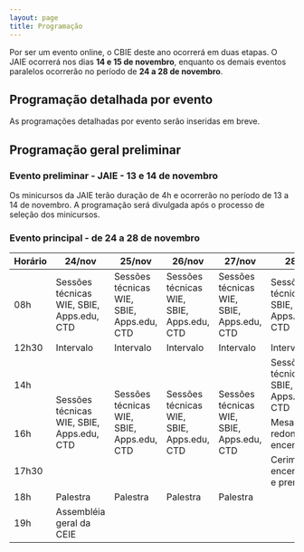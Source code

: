 ```yaml
---
layout: page
title: Programação
---
```


Por ser um evento online, o CBIE deste ano ocorrerá em duas etapas. O JAIE ocorrerá nos dias **14 e 15 de novembro**, enquanto os demais eventos paralelos ocorrerão no período de **24 a 28 de novembro**.

## Programação detalhada por evento

As programações detalhadas por evento serão inseridas em breve.

## Programação geral preliminar

### Evento preliminar - JAIE - 13 e 14 de novembro

Os minicursos da JAIE terão duração de 4h e ocorrerão no período de 13 a 14 de novembro. A programação será divulgada após o processo de seleção dos minicursos. 

### Evento principal - de 24 a 28 de novembro

<table class="table table-center table-bordered">
    <thead>
        <tr class="bg-info">
            <th>Horário</th>
            <th>24/nov</th>
            <th>25/nov</th>
            <th>26/nov</th>
            <th>27/nov</th>
            <th>28/nov</th>
        </tr>
    </thead>
    <tbody>
        <tr class="table-success">
            <td>08h</td>
            <td>Sessões técnicas WIE, SBIE, Apps.edu, CTD</td>
            <td>Sessões técnicas WIE, SBIE, Apps.edu, CTD</td>
            <td>Sessões técnicas WIE, SBIE, Apps.edu, CTD</td>
            <td>Sessões técnicas WIE, SBIE, Apps.edu, CTD</td>
            <td>Sessões técnicas WIE, SBIE, Apps.edu, CTD</td>
        </tr>
        <tr>
            <td>12h30</td>
            <td>Intervalo</td>
            <td>Intervalo</td>
            <td>Intervalo</td>
            <td>Intervalo</td>
            <td>Intervalo</td>
        </tr>
        <tr class="table-success">
            <td>14h</td>
            <td rowspan="3">Sessões técnicas WIE, SBIE, Apps.edu, CTD</td>
            <td rowspan="3">Sessões técnicas WIE, SBIE, Apps.edu, CTD</td>
            <td rowspan="3">Sessões técnicas WIE, SBIE, Apps.edu, CTD</td>
            <td rowspan="3">Sessões técnicas WIE, SBIE, Apps.edu, CTD</td>
            <td>Sessões técnicas WIE, SBIE, Apps.edu, CTD</td>
        </tr>
        <tr class="table-success">
            <td>16h</td>
            <td>Mesa redonda de encerramento</td>
        </tr>
        <tr class="table-success">
            <td>17h30</td>
            <td>Cerimônia de encerramento e premiação</td>
        </tr>
        <tr class="table-success">
            <td>18h</td>
            <td>Palestra</td>
            <td>Palestra</td>
            <td>Palestra</td>
            <td>Palestra</td>
            <td></td>
        </tr>
        <tr class="table-success">
            <td>19h</td>
            <td>Assembléia geral da CEIE</td>
            <td></td>
            <td></td>
            <td></td>
            <td></td>
        </tr>
    </tbody>
</table>





